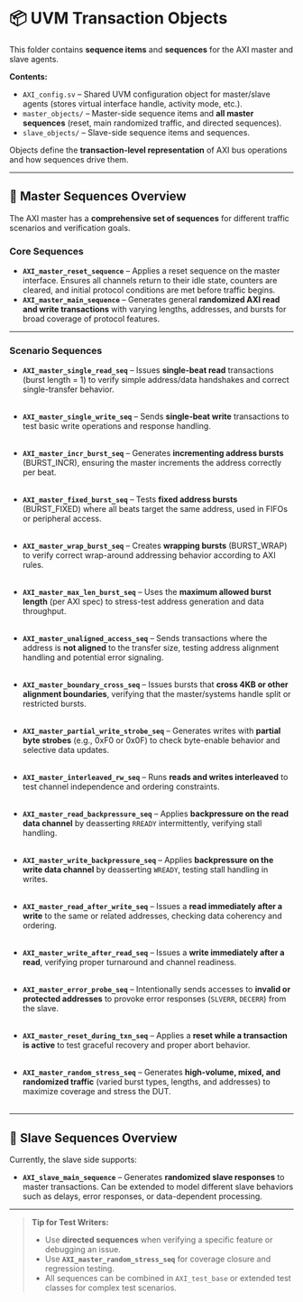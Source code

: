 # 📦 UVM Transaction Objects

This folder contains **sequence items** and **sequences** for the AXI master and slave agents.

**Contents:**
- `AXI_config.sv` – Shared UVM configuration object for master/slave agents (stores virtual interface handle, activity mode, etc.).
- `master_objects/` – Master-side sequence items and **all master sequences** (reset, main randomized traffic, and directed sequences).
- `slave_objects/` – Slave-side sequence items and sequences.

Objects define the **transaction-level representation** of AXI bus operations and how sequences drive them.

---

## 📜 Master Sequences Overview
The AXI master has a **comprehensive set of sequences** for different traffic scenarios and verification goals.

### **Core Sequences**
- **`AXI_master_reset_sequence`** – Applies a reset sequence on the master interface. Ensures all channels return to their idle state, counters are cleared, and initial protocol conditions are met before traffic begins.
- **`AXI_master_main_sequence`** – Generates general **randomized AXI read and write transactions** with varying lengths, addresses, and bursts for broad coverage of protocol features.

---

### **Scenario Sequences**

- **`AXI_master_single_read_seq`** – Issues **single-beat read** transactions (burst length = 1) to verify simple address/data handshakes and correct single-transfer behavior.<br><br>

- **`AXI_master_single_write_seq`** – Sends **single-beat write** transactions to test basic write operations and response handling.<br><br>

- **`AXI_master_incr_burst_seq`** – Generates **incrementing address bursts** (BURST_INCR), ensuring the master increments the address correctly per beat.<br><br>

- **`AXI_master_fixed_burst_seq`** – Tests **fixed address bursts** (BURST_FIXED) where all beats target the same address, used in FIFOs or peripheral access.<br><br>

- **`AXI_master_wrap_burst_seq`** – Creates **wrapping bursts** (BURST_WRAP) to verify correct wrap-around addressing behavior according to AXI rules.<br><br>

- **`AXI_master_max_len_burst_seq`** – Uses the **maximum allowed burst length** (per AXI spec) to stress-test address generation and data throughput.<br><br>

- **`AXI_master_unaligned_access_seq`** – Sends transactions where the address is **not aligned** to the transfer size, testing address alignment handling and potential error signaling.<br><br>

- **`AXI_master_boundary_cross_seq`** – Issues bursts that **cross 4KB or other alignment boundaries**, verifying that the master/systems handle split or restricted bursts.<br><br>

- **`AXI_master_partial_write_strobe_seq`** – Generates writes with **partial byte strobes** (e.g., 0xF0 or 0x0F) to check byte-enable behavior and selective data updates.<br><br>

- **`AXI_master_interleaved_rw_seq`** – Runs **reads and writes interleaved** to test channel independence and ordering constraints.<br><br>

- **`AXI_master_read_backpressure_seq`** – Applies **backpressure on the read data channel** by deasserting `RREADY` intermittently, verifying stall handling.<br><br>

- **`AXI_master_write_backpressure_seq`** – Applies **backpressure on the write data channel** by deasserting `WREADY`, testing stall handling in writes.<br><br>

- **`AXI_master_read_after_write_seq`** – Issues a **read immediately after a write** to the same or related addresses, checking data coherency and ordering.<br><br>

- **`AXI_master_write_after_read_seq`** – Issues a **write immediately after a read**, verifying proper turnaround and channel readiness.<br><br>

- **`AXI_master_error_probe_seq`** – Intentionally sends accesses to **invalid or protected addresses** to provoke error responses (`SLVERR`, `DECERR`) from the slave.<br><br>

- **`AXI_master_reset_during_txn_seq`** – Applies a **reset while a transaction is active** to test graceful recovery and proper abort behavior.<br><br>

- **`AXI_master_random_stress_seq`** – Generates **high-volume, mixed, and randomized traffic** (varied burst types, lengths, and addresses) to maximize coverage and stress the DUT.<br><br>



---

## 📜 Slave Sequences Overview
Currently, the slave side supports:
- **`AXI_slave_main_sequence`** – Generates **randomized slave responses** to master transactions. Can be extended to model different slave behaviors such as delays, error responses, or data-dependent processing.

---

> **Tip for Test Writers:**  
> - Use **directed sequences** when verifying a specific feature or debugging an issue.  
> - Use **`AXI_master_random_stress_seq`** for coverage closure and regression testing.  
> - All sequences can be combined in `AXI_test_base` or extended test classes for complex test scenarios.